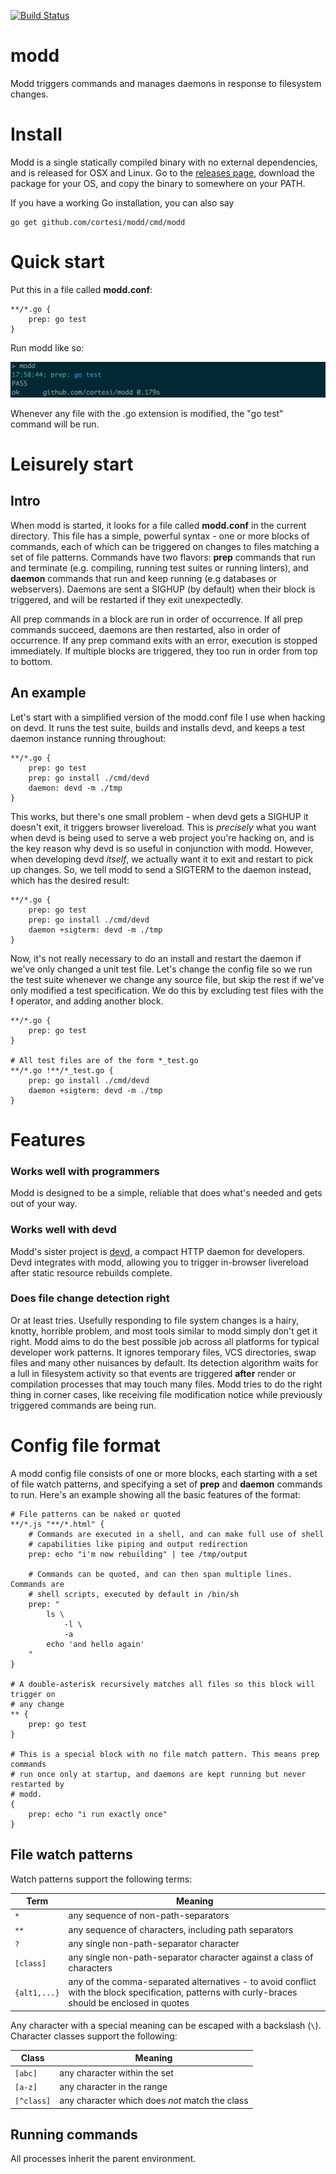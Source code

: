 [![Build Status](https://drone.io/github.com/cortesi/modd/status.png)](https://drone.io/github.com/cortesi/modd/latest)

# modd

Modd triggers commands and manages daemons in response to filesystem changes.

# Install

Modd is a single statically compiled binary with no external dependencies, and
is released for OSX and Linux. Go to the [releases
page](https://github.com/cortesi/modd/releases/latest), download the package
for your OS, and copy the binary to somewhere on your PATH.

If you have a working Go installation, you can also say

    go get github.com/cortesi/modd/cmd/modd


# Quick start

Put this in a file called **modd.conf**:

```
**/*.go {
    prep: go test
}
```

Run modd like so:

![screenshot](doc/modd-example1.png "modd in action")

Whenever any file with the .go extension is modified, the "go test" command
will be run.


# Leisurely start

## Intro

When modd is started, it looks for a file called **modd.conf** in the current
directory. This file has a simple, powerful syntax - one or more blocks of
commands, each of which can be triggered on changes to files matching a set of
file patterns. Commands have two flavors: **prep** commands that run and
terminate (e.g. compiling, running test suites or running linters), and
**daemon** commands that run and keep running (e.g databases or webservers).
Daemons are sent a SIGHUP (by default) when their block is triggered, and will
be restarted if they exit unexpectedly.

All prep commands in a block are run in order of occurrence. If all prep
commands succeed, daemons are then restarted, also in order of occurrence. If
any prep command exits with an error, execution is stopped immediately. If
multiple blocks are triggered, they too run in order from top to bottom.


## An example

Let's start with a simplified version of the modd.conf file I use when hacking
on devd. It runs the test suite, builds and installs devd, and keeps a test
daemon instance running throughout:

```
**/*.go {
    prep: go test
    prep: go install ./cmd/devd
    daemon: devd -m ./tmp
}
```

This works, but there's one small problem - when devd gets a SIGHUP it doesn't
exit, it triggers browser livereload. This is *precisely* what you want when
devd is being used to serve a web project you're hacking on, and is the key
reason why devd is so useful in conjunction with modd. However, when developing
devd _itself_, we actually want it to exit and restart to pick up changes. So,
we tell modd to send a SIGTERM to the daemon instead, which has the desired
result:

```
**/*.go {
    prep: go test
    prep: go install ./cmd/devd
    daemon +sigterm: devd -m ./tmp
}
```

Now, it's not really necessary to do an install and restart the daemon if we've
only changed a unit test file. Let's change the config file so we run the test
suite whenever we change any source file, but skip the rest if we've only
modified a test specification. We do this by excluding test files with the **!**
operator, and adding another block.

```
**/*.go {
    prep: go test
}

# All test files are of the form *_test.go
**/*.go !**/*_test.go {
    prep: go install ./cmd/devd
    daemon +sigterm: devd -m ./tmp
}
```


# Features


### Works well with programmers

Modd is designed to be a simple, reliable that does what's needed and gets out
of your way.


### Works well with devd

Modd's sister project is [devd](https://github.com/cortesi/devd), a compact
HTTP daemon for developers. Devd integrates with modd, allowing you to trigger
in-browser livereload after static resource rebuilds complete.

### Does file change detection right

Or at least tries. Usefully responding to file system changes is a hairy,
knotty, horrible problem, and most tools similar to modd simply don't get it
right. Modd aims to do the best possible job across all platforms for typical
developer work patterns. It ignores temporary files, VCS directories, swap
files and many other nuisances by default. Its detection algorithm waits for a
lull in filesystem activity so that events are triggered **after** render or
compilation processes that may touch many files. Modd tries to do the right
thing in corner cases, like receiving file modification notice while previously
triggered commands are being run.


# Config file format

A modd config file consists of one or more blocks, each starting with a set of
file watch patterns, and specifying a set of **prep** and **daemon** commands
to run. Here's an example showing all the basic features of the format:

```
# File patterns can be naked or quoted
**/*.js "**/*.html" {
    # Commands are executed in a shell, and can make full use of shell
    # capabilities like piping and output redirection
    prep: echo "i'm now rebuilding" | tee /tmp/output

    # Commands can be quoted, and can then span multiple lines. Commands are
    # shell scripts, executed by default in /bin/sh
    prep: "
        ls \
            -l \
            -a
        echo 'and hello again'
    "
}

# A double-asterisk recursively matches all files so this block will trigger on
# any change
** {
    prep: go test
}

# This is a special block with no file match pattern. This means prep commands
# run once only at startup, and daemons are kept running but never restarted by
# modd.
{
    prep: echo "i run exactly once"
}
```

## File watch patterns

Watch patterns support the following terms:

Term          | Meaning
------------- | -------
`*`           | any sequence of non-path-separators
`**`          | any sequence of characters, including path separators
`?`           | any single non-path-separator character
`[class]`     | any single non-path-separator character against a class of characters
`{alt1,...}`  | any of the comma-separated alternatives - to avoid conflict with the block specification, patterns with curly-braces should be enclosed in quotes

Any character with a special meaning can be escaped with a backslash (`\`).
Character classes support the following:

Class      | Meaning
---------- | -------
`[abc]`    | any character within the set
`[a-z]`    | any character in the range
`[^class]` | any character which does *not* match the class


## Running commands

All processes inherit the parent environment.
